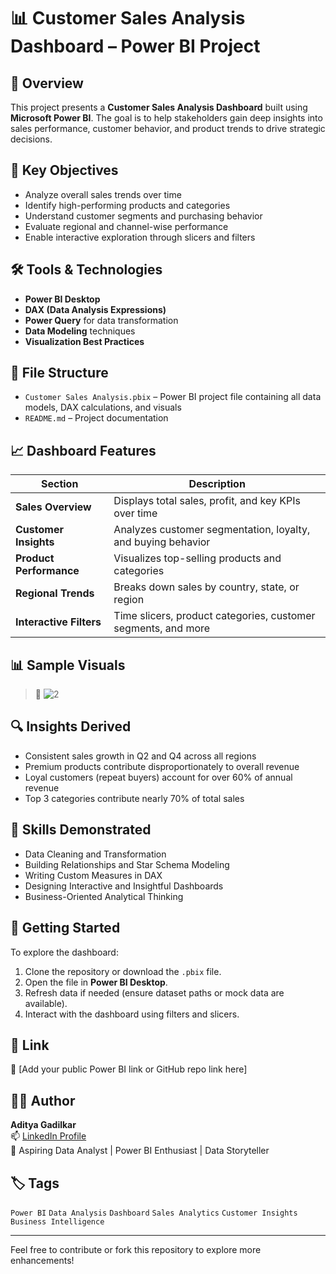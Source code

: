 # 📊 Customer Sales Analysis Dashboard – Power BI Project

## 🧾 Overview

This project presents a **Customer Sales Analysis Dashboard** built using **Microsoft Power BI**. The goal is to help stakeholders gain deep insights into sales performance, customer behavior, and product trends to drive strategic decisions.

## 📌 Key Objectives

- Analyze overall sales trends over time  
- Identify high-performing products and categories  
- Understand customer segments and purchasing behavior  
- Evaluate regional and channel-wise performance  
- Enable interactive exploration through slicers and filters

## 🛠️ Tools & Technologies

- **Power BI Desktop**  
- **DAX (Data Analysis Expressions)**  
- **Power Query** for data transformation  
- **Data Modeling** techniques  
- **Visualization Best Practices**

## 📂 File Structure

- `Customer Sales Analysis.pbix` – Power BI project file containing all data models, DAX calculations, and visuals  
- `README.md` – Project documentation

## 📈 Dashboard Features

| Section | Description |
|--------|-------------|
| **Sales Overview** | Displays total sales, profit, and key KPIs over time |
| **Customer Insights** | Analyzes customer segmentation, loyalty, and buying behavior |
| **Product Performance** | Visualizes top-selling products and categories |
| **Regional Trends** | Breaks down sales by country, state, or region |
| **Interactive Filters** | Time slicers, product categories, customer segments, and more |

## 📊 Sample Visuals

> 📸 ![2](https://github.com/user-attachments/assets/6de06a15-d802-4df0-9f64-4cd6807312a8)


## 🔍 Insights Derived

- Consistent sales growth in Q2 and Q4 across all regions  
- Premium products contribute disproportionately to overall revenue  
- Loyal customers (repeat buyers) account for over 60% of annual revenue  
- Top 3 categories contribute nearly 70% of total sales  

## 🧠 Skills Demonstrated

- Data Cleaning and Transformation  
- Building Relationships and Star Schema Modeling  
- Writing Custom Measures in DAX  
- Designing Interactive and Insightful Dashboards  
- Business-Oriented Analytical Thinking  

## 🚀 Getting Started

To explore the dashboard:

1. Clone the repository or download the `.pbix` file.
2. Open the file in **Power BI Desktop**.
3. Refresh data if needed (ensure dataset paths or mock data are available).
4. Interact with the dashboard using filters and slicers.

## 📎 Link

🔗 [Add your public Power BI link or GitHub repo link here]

## 🙋‍♂️ Author

**Aditya Gadilkar**  
📫 [LinkedIn Profile](https://www.linkedin.com/in/adityagadilkar/)  
💼 Aspiring Data Analyst | Power BI Enthusiast | Data Storyteller  

## 🏷️ Tags

`Power BI` `Data Analysis` `Dashboard` `Sales Analytics` `Customer Insights` `Business Intelligence`

---

Feel free to contribute or fork this repository to explore more enhancements!
